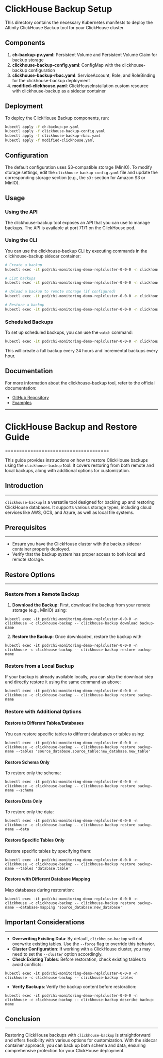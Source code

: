 # ClickHouse Backup Setup

This directory contains the necessary Kubernetes manifests to deploy the Altinity ClickHouse Backup tool for your ClickHouse cluster.

## Components

1. **ch-backup-pv.yaml**: Persistent Volume and Persistent Volume Claim for backup storage
2. **clickhouse-backup-config.yaml**: ConfigMap with the clickhouse-backup configuration
3. **clickhouse-backup-rbac.yaml**: ServiceAccount, Role, and RoleBinding for the clickhouse-backup deployment
4. **modified-clickhouse.yaml**: ClickHouseInstallation custom resource with clickhouse-backup as a sidecar container

## Deployment

To deploy the ClickHouse Backup components, run:

```bash
kubectl apply -f ch-backup-pv.yaml
kubectl apply -f clickhouse-backup-config.yaml
kubectl apply -f clickhouse-backup-rbac.yaml
kubectl apply -f modified-clickhouse.yaml
```

## Configuration

The default configuration uses S3-compatible storage (MinIO). To modify storage settings, edit the `clickhouse-backup-config.yaml` file and update the corresponding storage section (e.g., the `s3:` section for Amazon S3 or MinIO).

## Usage

### Using the API

The clickhouse-backup tool exposes an API that you can use to manage backups. The API is available at port 7171 on the ClickHouse pod.

### Using the CLI

You can use the clickhouse-backup CLI by executing commands in the clickhouse-backup sidecar container:

```bash
# Create a backup
kubectl exec -it pod/chi-monitoring-demo-replcluster-0-0-0 -n clickhouse -c clickhouse-backup -- clickhouse-backup create my-backup

# List backups
kubectl exec -it pod/chi-monitoring-demo-replcluster-0-0-0 -n clickhouse -c clickhouse-backup -- clickhouse-backup list

# Upload a backup to remote storage (if configured)
kubectl exec -it pod/chi-monitoring-demo-replcluster-0-0-0 -n clickhouse -c clickhouse-backup -- clickhouse-backup upload my-backup

# Restore a backup
kubectl exec -it pod/chi-monitoring-demo-replcluster-0-0-0 -n clickhouse -c clickhouse-backup -- clickhouse-backup restore my-backup
```

### Scheduled Backups

To set up scheduled backups, you can use the `watch` command:

```bash
kubectl exec -it pod/chi-monitoring-demo-replcluster-0-0-0 -n clickhouse -c clickhouse-backup -- clickhouse-backup watch --watch-interval=1h --full-interval=24h
```

This will create a full backup every 24 hours and incremental backups every hour.

## Documentation

For more information about the clickhouse-backup tool, refer to the official documentation:

- [GitHub Repository](https://github.com/Altinity/clickhouse-backup)
- [Examples](https://github.com/Altinity/clickhouse-backup/blob/master/Examples.md)

---

# ClickHouse Backup and Restore Guide

=====================================

This guide provides instructions on how to restore ClickHouse backups using the `clickhouse-backup` tool. It covers restoring from both remote and local backups, along with additional options for customization.

## Introduction

---

`clickhouse-backup` is a versatile tool designed for backing up and restoring ClickHouse databases. It supports various storage types, including cloud services like AWS, GCS, and Azure, as well as local file systems.

## Prerequisites

---

- Ensure you have the ClickHouse cluster with the backup sidecar container properly deployed.
- Verify that the backup system has proper access to both local and remote storage.

## Restore Options

---

### Restore from a Remote Backup

1. **Download the Backup**:
   First, download the backup from your remote storage (e.g., MinIO) using:

```
kubectl exec -it pod/chi-monitoring-demo-replcluster-0-0-0 -n clickhouse -c clickhouse-backup -- clickhouse-backup download backup-name
```

2. **Restore the Backup**:
   Once downloaded, restore the backup with:

```
kubectl exec -it pod/chi-monitoring-demo-replcluster-0-0-0 -n clickhouse -c clickhouse-backup -- clickhouse-backup restore backup-name
```

### Restore from a Local Backup

If your backup is already available locally, you can skip the download step and directly restore it using the same command as above:

```
kubectl exec -it pod/chi-monitoring-demo-replcluster-0-0-0 -n clickhouse -c clickhouse-backup -- clickhouse-backup restore backup-name
```

### Restore with Additional Options

#### Restore to Different Tables/Databases

You can restore specific tables to different databases or tables using:

```
kubectl exec -it pod/chi-monitoring-demo-replcluster-0-0-0 -n clickhouse -c clickhouse-backup -- clickhouse-backup restore backup-name --tables 'source_database.source_table:new_database.new_table'
```

#### Restore Schema Only

To restore only the schema:

```
kubectl exec -it pod/chi-monitoring-demo-replcluster-0-0-0 -n clickhouse -c clickhouse-backup -- clickhouse-backup restore backup-name --schema
```

#### Restore Data Only

To restore only the data:

```
kubectl exec -it pod/chi-monitoring-demo-replcluster-0-0-0 -n clickhouse -c clickhouse-backup -- clickhouse-backup restore backup-name --data
```

#### Restore Specific Tables Only

Restore specific tables by specifying them:

```
kubectl exec -it pod/chi-monitoring-demo-replcluster-0-0-0 -n clickhouse -c clickhouse-backup -- clickhouse-backup restore backup-name --tables 'database.table'
```

#### Restore with Different Database Mapping

Map databases during restoration:

```
kubectl exec -it pod/chi-monitoring-demo-replcluster-0-0-0 -n clickhouse -c clickhouse-backup -- clickhouse-backup restore backup-name --database-mapping 'source_database:new_database'
```

## Important Considerations

---

- **Overwriting Existing Data**: By default, `clickhouse-backup` will not overwrite existing tables. Use the `--force` flag to override this behavior.
- **Cluster Configuration**: If working with a ClickHouse cluster, you may need to set the `--cluster` option accordingly.
- **Check Existing Tables**: Before restoration, check existing tables to avoid conflicts:

```
kubectl exec -it pod/chi-monitoring-demo-replcluster-0-0-0 -n clickhouse -c clickhouse-backup -- clickhouse-backup tables
```

- **Verify Backups**: Verify the backup content before restoration:

```
kubectl exec -it pod/chi-monitoring-demo-replcluster-0-0-0 -n clickhouse -c clickhouse-backup -- clickhouse-backup describe backup-name
```

## Conclusion

---

Restoring ClickHouse backups with `clickhouse-backup` is straightforward and offers flexibility with various options for customization. With the sidecar container approach, you can back up both schema and data, ensuring comprehensive protection for your ClickHouse deployment.
